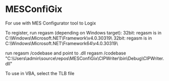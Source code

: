 # MESConfiGix
For use with MES Configurator tool to Logix 

To register, run regasm (depending on Windows target):
32bit: regasm is in C:\Windows\Microsoft.NET\Framework\v4.0.30319\ 
32bit: regasm is in C:\Windows\Microsoft.NET\Framework64\v4.0.30319\ 

run regasm /codebase and point to .dll
regasm /codebase "C:\Users\admin\source\repos\MESConfiGix\CIPWriter\bin\Debug\CIPWriter.dll"


To use in VBA, select the TLB file

